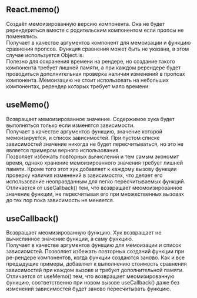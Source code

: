## React.memo()
Создаёт мемоизированную версию компонента. Она не будет ререндериться вместе с родительским компонентом если пропсы не поменялись. <br>
Получает в качестве аргументов компонент для мемоизации и функцию сравнения пропсов. Функция сравнения может быть не указана, в этом случае используется Object.is. <br>
Полезно для сохранения времени на рендере, но создание такого компонента требует лишней памяти, а при каждом ререндере будет проводиться дополнительная проверка наличия изменений в пропсах компонента. Мемоизацию не стоит использовать на небольших компонентах, ререндер которых требует мало времени.

## useMemo()
Возвращает мемоизированное значение. Содержимое хука будет выполняться только если изменятся зависимости. <br>
Получает в качестве аргументов функцию, значение которой мемоизируется, и список зависимостей. При пустом списке зависимостей значение никогда не будет пересчитываться, но это не является примером верного использования. <br>
Позволяет избежать повторных вычислений и тем самым экономит время, однако хранение мемоизироанного значения требует лишней памяти. Кроме того этот хук добавляет к каждому вызову функции проверку наличия изменений в зависимостях, что делает его использование неоправданным для легко пересчитываемых функций. <br>
Отличается от useCallback() тем, что возвращает меомоизированное значение функции, не пересчитывая его при множественных вызовах до тех пор пока зависимость не меняется.

## useCallback()
Возвращает меомизированную функцию. Хук возвращает не вычислинное значение функции, а саму функцию. <br>
Получает в качестве аргументов функцию для мемоизации и список зависиомстей. 
Позволяет избежать повторных созданий функции при ре-рендере компонентов, когда функции создаются заново. Как и все предыдущие примеры, добавляет к выполнению стоимость сравнения зависимостей при каждом вызове и требует дополнительной памяти. <br>
Отличается от useMemo() тем, что возвращает меомизированную функцию, соответственно при новом вызове useCallback() даже без изменений зависимостей будет заново пересчитывать функцию.
